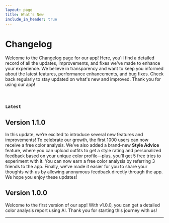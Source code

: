 ```yaml
---
layout: page
title: What's New
include_in_header: true
---
```


# Changelog

Welcome to the Changelog page for our app! Here, you'll find a detailed record of all the updates, improvements, and fixes we've made to enhance your experience. We believe in transparency and want to keep you informed about the latest features, performance enhancements, and bug fixes. Check back regularly to stay updated on what's new and improved. Thank you for using our app!

<br>

### `Latest`
## **Version 1.1.0**
In this update, we’re excited to introduce several new features and improvements! To celebrate our growth, the first 1000 users can now receive a free color analysis. We’ve also added a brand-new **Style Advice** feature, where you can upload outfits to get a style rating and personalized feedback based on your unique color profile—plus, you’ll get 5 free tries to experiment with it. You can now earn a free color analysis by referring 3 friends to the app. Finally, we’ve made it easier for you to share your thoughts with us by allowing anonymous feedback directly through the app. We hope you enjoy these updates!
<br>

## **Version 1.0.0**
Welcome to the first version of our app! With v1.0.0, you can get a detailed color analysis report using AI. Thank you for starting this journey with us!
<br>

________
<br>